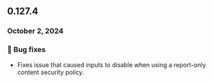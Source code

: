 ## 0.127.4

### October 2, 2024

### 🐛 Bug fixes

- Fixes issue that caused inputs to disable when using a report-only content security policy.